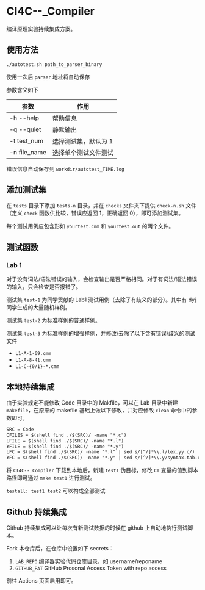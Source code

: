 # CI4C--\_Compiler

编译原理实验持续集成方案。

## 使用方法

```bash
./autotest.sh path_to_parser_binary
```

使用一次后 `parser` 地址将自动保存

参数含义如下

| 参数         | 作用                 |
| ------------ | -------------------- |
| -h --help    | 帮助信息             |
| -q --quiet   | 静默输出             |
| -t test_num  | 选择测试集，默认为 1 |
| -n file_name | 选择单个测试文件测试 |

错误信息自动保存到 `workdir/autotest_TIME.log`

## 添加测试集

在 `tests` 目录下添加 `tests-n` 目录，并在 `checks` 文件夹下提供 `check-n.sh` 文件（定义 `check` 函数供比较，错误应返回 1，正确返回 0），即可添加测试集。

每个测试用例应包含形如 `yourtest.cmm` 和 `yourtest.out` 的两个文件。

## 测试函数

### Lab 1

对于没有词法/语法错误的输入，会检查输出是否严格相同。对于有词法/语法错误的输入，只会检查是否报错了。

测试集 `test-1` 为同学贡献的 Lab1 测试用例（去除了有歧义的部分）。其中有 dyj 同学生成的大量随机样例。

测试集 `test-2` 为标准样例的普通样例。

测试集 `test-3` 为标准样例的增强样例，并修改/去除了以下含有错误/歧义的测试文件

- `L1-A-1-69.cmm`
- `L1-A-8-41.cmm`
- `L1-C-{0/1}-*.cmm`

## 本地持续集成

由于实验规定不能修改 Code 目录中的 Makfile，可以在 Lab 目录中新建 `makefile`，在原来的 makefile 基础上做以下修改，并对应修改 `clean` 命令中的参数即可。

```diff
SRC = Code
CFILES = $(shell find ./$(SRC)/ -name "*.c")
LFILE = $(shell find ./$(SRC)/ -name "*.l")
YFILE = $(shell find ./$(SRC)/ -name "*.y")
LFC = $(shell find ./$(SRC)/ -name "*.l" | sed s/[^/]*\\.l/lex.yy.c/)
YFC = $(shell find ./$(SRC)/ -name "*.y" | sed s/[^/]*\\.y/syntax.tab.c/)
```

将 `CI4C--_Compiler` 下载到本地后，新建 `test1` 伪目标，修改 `CI` 变量的值到脚本路径即可通过 `make test1` 进行测试。

`testall: test1 test2` 可以构成全部测试

## Github 持续集成

Github 持续集成可以让每次有新测试数据的时候在 github 上自动地执行测试脚本。

Fork 本仓库后，在仓库中设置如下 secrets：

1. `LAB_REPO` 编译器实验代码仓库目录，如 username/reponame
2. `GITHUB_PAT` GitHub Prosonal Access Token with repo access

前往 Actions 页面启用即可。
